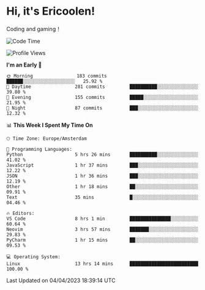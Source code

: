 # Hi, it's Ericoolen!
Coding and gaming！

<!--START_SECTION:waka-->
![Code Time](http://img.shields.io/badge/Code%20Time-735%20hrs-blue)

![Profile Views](http://img.shields.io/badge/Profile%20Views-36-blue)

**I'm an Early 🐤** 

```text
🌞 Morning                183 commits         ██████░░░░░░░░░░░░░░░░░░░   25.92 % 
🌆 Daytime                281 commits         ██████████░░░░░░░░░░░░░░░   39.80 % 
🌃 Evening                155 commits         █████░░░░░░░░░░░░░░░░░░░░   21.95 % 
🌙 Night                  87 commits          ███░░░░░░░░░░░░░░░░░░░░░░   12.32 % 
```


📊 **This Week I Spent My Time On** 

```text
🕑︎ Time Zone: Europe/Amsterdam

💬 Programming Languages: 
Python                   5 hrs 26 mins       ██████████░░░░░░░░░░░░░░░   41.02 % 
JavaScript               1 hr 37 mins        ███░░░░░░░░░░░░░░░░░░░░░░   12.22 % 
JSON                     1 hr 36 mins        ███░░░░░░░░░░░░░░░░░░░░░░   12.19 % 
Other                    1 hr 18 mins        ██░░░░░░░░░░░░░░░░░░░░░░░   09.91 % 
Text                     35 mins             █░░░░░░░░░░░░░░░░░░░░░░░░   04.46 % 

🔥 Editors: 
VS Code                  8 hrs 1 min         ███████████████░░░░░░░░░░   60.64 % 
Neovim                   3 hrs 57 mins       ███████░░░░░░░░░░░░░░░░░░   29.83 % 
PyCharm                  1 hr 15 mins        ██░░░░░░░░░░░░░░░░░░░░░░░   09.53 % 

💻 Operating System: 
Linux                    13 hrs 14 mins      █████████████████████████   100.00 % 
```


 Last Updated on 04/04/2023 18:39:14 UTC
<!--END_SECTION:waka-->

